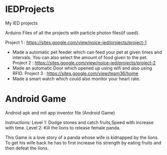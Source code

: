 # IEDProjects
My IED projects

Arduino Files of all the projects with particle photon files(if used).

Project 1 : https://sites.google.com/view/noice-ied/projects/project-1  
- Made a automatic pet feeder which can feed your pet at given times and intervals. You can also select the amount of food given to the pet.
Project 2 : https://sites.google.com/view/noice-ied/projects/project-2  
- Made an automatic Door which opened up using wifi and also using RFID. 
Project 3 : https://sites.google.com/view/team36/home  
- Made a smart watch which could also monitor your heart rate.

# Android Game
Android apk and mit app inventor file (Android Game)

Instructions:
Level 1: Dodge stones and catch fruits,Speed with increase with time.
Level 2: Kill the lions to release female panda.

This Game is a love story of a panda whose wife is kidnapped by the lions. To get his wife back he has to first increase his strength by eating fruits and then defeat the lions.
